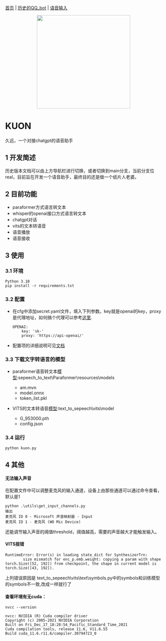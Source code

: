 [首页](./README.md) | [历史的QQ_bot](./doc/README_QQ_BOT.md) | [语音输入](./doc/auditory_sense.md)
<p align="center">
 <img src="./pic/logo.png" align="middle" width = "300"/>
<p align="center">
</p>

# KUON

久远，一个对接chatgpt的语音助手

## 1 开发简述

历史版本文档可以由上方导航栏进行切换，或者切换到main分支，当前分支位real，目前旨在开发一个语音助手，最终目的还是做一个纸片人老婆。

## 2 目前功能

* paraformer方式语言转文本
* whisper的openai接口方式语言转文本
* chatgpt对话
* vits的文本转语音
* 语音播放
* 语音接收

## 3 使用

### 3.1 环境
```
Python 3.10
pip install -r requirements.txt
```

### 3.2 配置

* 在cfg中添加secret.yaml文件，填入下列参数。key就是openai的key，proxy是代理地址，如何搞个代理可以参考[这里](./doc/proxy.md).
    ```
    OPENAI:
        key: 'sk-'
        proxy: 'https://api-openai/'

    ```

* 配置项的详细说明可见[文档](./cfg/README.md)


### 3.3 下载文字转语言的模型

* paraformer语音转文本[模型](https://pan.baidu.com/s/15qqCZt4xl9_8Xe-zsVCpKQ?pwd=1111):sepeech_to_text\Paraformer\resources\models
    * am.mvn
    * model.onnx
    * token_list.pkl

* VITS的文本转语音[模型](https://pan.baidu.com/s/1h0h6huYhiihpdAgFbT4DcQ?pwd=1111):text_to_sepeech\vits\model
    * G_953000.pth
    * config.json


### 3.4 运行

```
python kuon.py
```

## 4 其他

#### 无法输入声音

在配置文件中可以调整麦克风的输入通道，设备上由那些通道可以通过命令查看，默认是1
```
python .\utils\get_input_channels.py
输出
麦克风 ID 0 - Microsoft 声音映射器 - Input
麦克风 ID 1 - 麦克风 (WO Mic Device)
```
还能调节输入声音的阈值threshold，阈值越高，需要的声音越大才能触发输入。

#### VITS报错
```
RuntimeError: Error(s) in loading state_dict for SynthesizerTrn:
        size mismatch for enc_p.emb.weight: copying a param with shape torch.Size([52, 192]) from checkpoint, the shape in current model is torch.Size([43, 192]).
```
上列错误原因是 text_to_sepeech\vits\text\symbols.py中的symbols和训练模型的symbols不一致,改成一样就行了

#### 查看环境有无cuda：
```
nvcc --version

nvcc: NVIDIA (R) Cuda compiler driver
Copyright (c) 2005-2021 NVIDIA Corporation
Built on Fri_Dec_17_18:28:54_Pacific_Standard_Time_2021
Cuda compilation tools, release 11.6, V11.6.55
Build cuda_11.6.r11.6/compiler.30794723_0
```

